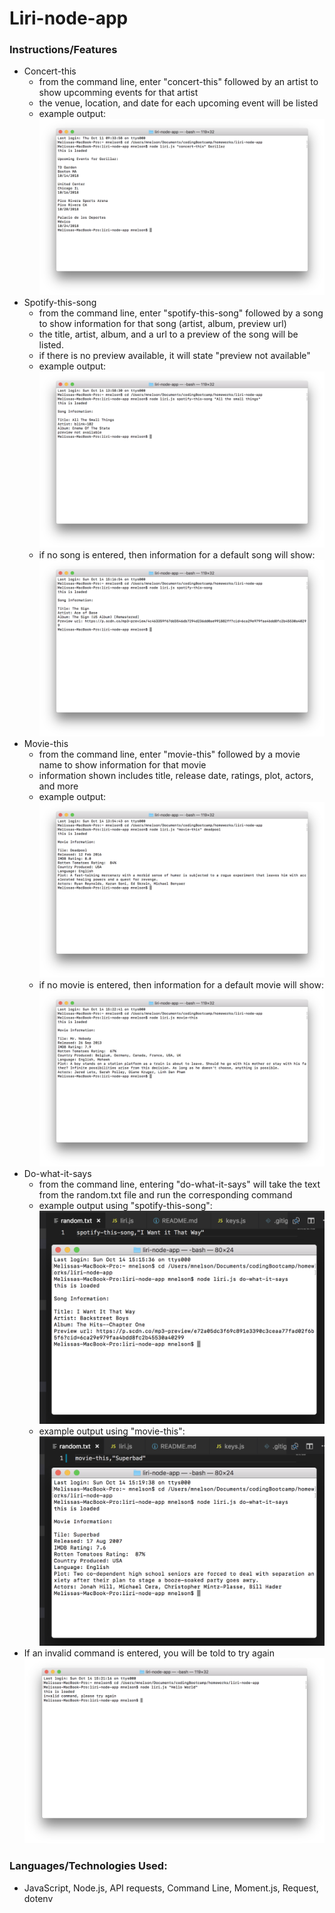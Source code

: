 # Liri-node-app

### Instructions/Features  
* Concert-this
    * from the command line, enter "concert-this" followed by an artist to show upcomming events for that artist
    * the venue, location, and date for each upcoming event will be listed
    * example output:
    ![Image1](assets/images/concert-this.png)
* Spotify-this-song
    * from the command line, enter "spotify-this-song" followed by a song to show information for that song (artist, album, preview url)
    * the title, artist, album, and a url to a preview of the song will be listed.
    * if there is no preview available, it will state "preview not available"
    * example output:
    ![Image2](assets/images/spotify-this-song.png)
    * if no song is entered, then information for a default song will show:
    ![Image3](assets/images/spotify-this-song-default.png)
* Movie-this
    * from the command line, enter "movie-this" followed by a movie name to show information for that movie
    * information shown includes title, release date, ratings, plot, actors, and more
    * example output:
    ![Image4](assets/images/movie-this.png)
    * if no movie is entered, then information for a default movie will show:
    ![Image5](assets/images/movie-this-default.png)
* Do-what-it-says
    * from the command line, entering "do-what-it-says" will take the text from the random.txt file and run the corresponding command
    * example output using "spotify-this-song":
    ![Image6](assets/images/do-what-it-says.png)
    * example output using "movie-this":
    ![Image6](assets/images/do-what-it-says2.png)
* If an invalid command is entered, you will be told to try again
    ![Image7](assets/images/error-message.png)

### Languages/Technologies Used:
* JavaScript, Node.js, API requests, Command Line, Moment.js, Request, dotenv

    

